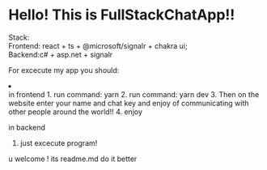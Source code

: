 <h1>Hello! This is FullStackChatApp!!</h1>

Stack:<br/>
Frontend: react + ts + @microsoft/signalr + chakra ui; <br/>
Backend:c# + asp.net + signalr

For excecute my app you should:
<li>
  
</li>
in frontend
1. run command: yarn
2. run command: yarn dev
3. Then on the website enter your name and chat key and enjoy of communicating with other people around the world!!
4. enjoy

in backend 
1. just excecute program!

u welcome !
 its readme.md do it better
